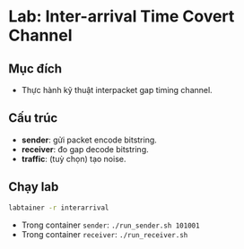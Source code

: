 # Lab: Inter-arrival Time Covert Channel

## Mục đích
- Thực hành kỹ thuật interpacket gap timing channel.

## Cấu trúc
- **sender**: gửi packet encode bitstring.
- **receiver**: đo gap decode bitstring.
- **traffic**: (tuỳ chọn) tạo noise.

## Chạy lab
```bash
labtainer -r interarrival
``` 
- Trong container `sender`: `./run_sender.sh 101001`
- Trong container `receiver`: `./run_receiver.sh`
